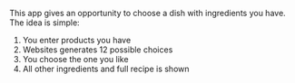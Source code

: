 This app gives an opportunity to choose a dish with ingredients you have. The idea is simple:
1. You enter products you have
2. Websites generates 12 possible choices
3. You choose the one you like
4. All other ingredients and full recipe is shown
